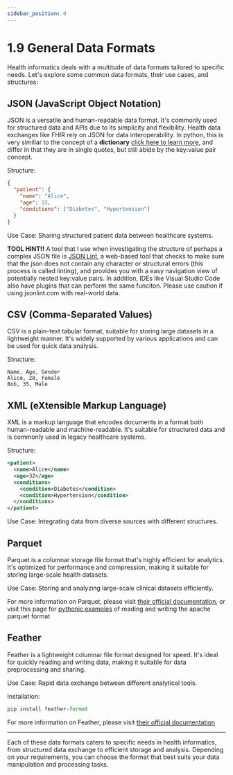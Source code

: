 ```yaml
---
sidebar_position: 9
---
```


# 1.9 General Data Formats

Health informatics deals with a multitude of data formats tailored to specific needs. Let's explore some common data formats, their use cases, and structures:

## JSON (JavaScript Object Notation)

JSON is a versatile and human-readable data format. It's commonly used for structured data and APIs due to its simplicity and flexibility. Health data exchanges like FHIR rely on JSON for data interoperability. In python, this is very similiar to the concept of a **dictionary** [click here to learn more](https://docs.python.org/3/library/stdtypes.html#typesmapping), and differ in that they are in single quotes, but still abide by the key:value pair concept. 

Structure:
```json
{
  "patient": {
    "name": "Alice",
    "age": 32,
    "conditions": ["Diabetes", "Hypertension"]
  }
}
```

Use Case: Sharing structured patient data between healthcare systems.

**TOOL HINT!!** A tool that I use when investigating the structure of perhaps a complex JSON file is [JSON Lint](http://jsonlint.com), a web-based tool that checks to make sure that the json does not contain any character or structural errors (this process is called linting), and provides you with a easy navigation view of potentially nested key:value pairs. In addition, IDEs like Visual Studio Code also have plugins that can perform the same funciton. Please use caution if using jsonlint.com with real-world data. 

## CSV (Comma-Separated Values)

CSV is a plain-text tabular format, suitable for storing large datasets in a lightweight manner. It's widely supported by various applications and can be used for quick data analysis.

Structure:

```csv
Name, Age, Gender
Alice, 28, Female
Bob, 35, Male
```

## XML (eXtensible Markup Language)

XML is a markup language that encodes documents in a format both human-readable and machine-readable. It's suitable for structured data and is commonly used in legacy healthcare systems.

Structure:

```xml
<patient>
  <name>Alice</name>
  <age>32</age>
  <conditions>
    <condition>Diabetes</condition>
    <condition>Hypertension</condition>
  </conditions>
</patient>
```

Use Case: Integrating data from diverse sources with different structures.

## Parquet

Parquet is a columnar storage file format that's highly efficient for analytics. It's optimized for performance and compression, making it suitable for storing large-scale health datasets.

Use Case: Storing and analyzing large-scale clinical datasets efficiently.

For more information on Parquet, please visit [their official documentation](https://parquet.apache.org), or visit this page for [pythonic examples](https://arrow.apache.org/docs/python/parquet.html) of reading and writing the apache parquet format

## Feather

Feather is a lightweight columnar file format designed for speed. It's ideal for quickly reading and writing data, making it suitable for data preprocessing and sharing.

Use Case: Rapid data exchange between different analytical tools.

Installation:

```python
pip install feather-format
```

For more information on Feather, please visit [their official documentation](https://github.com/wesm/feather)


---

Each of these data formats caters to specific needs in health informatics, from structured data exchange to efficient storage and analysis. Depending on your requirements, you can choose the format that best suits your data manipulation and processing tasks.
